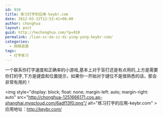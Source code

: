 ```yaml
---
id: 910
title: 练习打字的应用-keybr.com
date: 2012-03-22T12:53:41+08:00
author: chonghua
layout: post
guid: http://hechonghua.com/?p=910
permalink: /lian-xi-da-zi-di-ying-yong-keybr-com/
categories:
  - 网络资源
tags:
  - 打字练习
---
```

一个联系你打字速度和正确率的小游戏,基本上对于盲打还是有点用的,上方是需要你打的字,下方是键盘和位置提示，如果你一开始对于键位不是很熟悉的话，那会非常有用的！

<!--more-->

<img style="display: block; float: none; margin-left: auto; margin-right: auto" src="http://chonghua-1251666171.cos.ap-shanghai.myqcloud.com/6adf13f0.png"/ alt="练习打字的应用-keybr.com" > 应用地址：<a title="http://keybr.com/" href="http://keybr.com/" target="_blank">http://keybr.com/</a>